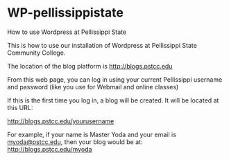# WP-pellissippistate
How to use Wordpress at Pellissippi State

This is how to use our installation of Wordpress at Pellissippi State Community College.

The location of the blog platform is http://blogs.pstcc.edu

From this web page, you can log in using your current Pellissippi username and password (like you use for Webmail and online classes)

If this is the first time you log in, a blog will be created. It will be located at this URL:

http://blogs.pstcc.edu/yourusername

For example, if your name is Master Yoda and your email is myoda@pstcc.edu, then your blog would be at: http://blogs.pstcc.edu/myoda

